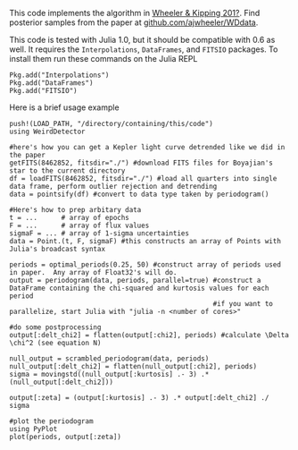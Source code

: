 This code implements the algorithm in [Wheeler & Kipping 201?]().  Find posterior samples from the paper at [github.com/ajwheeler/WDdata](https://github.com/ajwheeler/WDdata).

This code is tested with Julia 1.0, but it should be compatible with 0.6 as well.  It requires the `Interpolations`, `DataFrames`, and `FITSIO` packages.  To install them run these commands on the Julia REPL

    Pkg.add("Interpolations")
    Pkg.add("DataFrames")
    Pkg.add("FITSIO")

Here is a brief usage example

    push!(LOAD_PATH, "/directory/containing/this/code")
    using WeirdDetector
    
    #here's how you can get a Kepler light curve detrended like we did in the paper
    getFITS(8462852, fitsdir="./") #download FITS files for Boyajian's star to the current directory
    df = loadFITS(8462852, fitsdir="./") #load all quarters into single data frame, perform outlier rejection and detrending
    data = pointsify(df) #convert to data type taken by periodogram()

    #Here's how to prep arbitary data
    t = ...      # array of epochs
    F = ...      # array of flux values
    sigmaF = ... # array of 1-sigma uncertainties
    data = Point.(t, F, sigmaF) #this constructs an array of Points with Julia's broadcast syntax

    periods = optimal_periods(0.25, 50) #construct array of periods used in paper.  Any array of Float32's will do.
    output = periodogram(data, periods, parallel=true) #construct a DataFrame containing the chi-squared and kurtosis values for each period
                                                       #if you want to parallelize, start Julia with "julia -n <number of cores>"
    
    #do some postprocessing 
    output[:delt_chi2] = flatten(output[:chi2], periods) #calculate \Delta \chi^2 (see equation N)

    null_output = scrambled_periodogram(data, periods)
    null_output[:delt_chi2] = flatten(null_output[:chi2], periods)
    sigma = movingstd((null_output[:kurtosis] .- 3) .* (null_output[:delt_chi2]))

    output[:zeta] = (output[:kurtosis] .- 3) .* output[:delt_chi2] ./ sigma

    #plot the periodogram
    using PyPlot
    plot(periods, output[:zeta])
